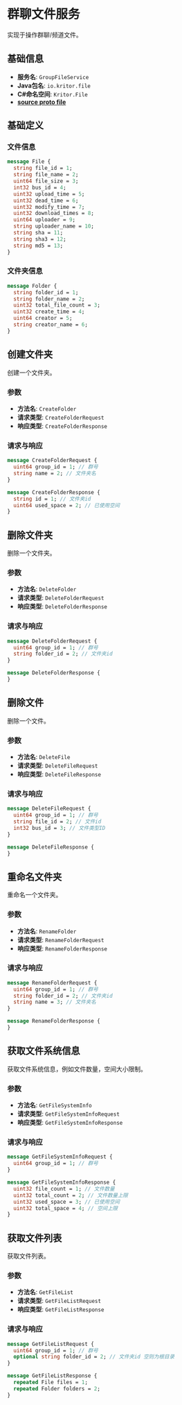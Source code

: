 <!-- This Source Code Form is subject to the terms of the Mozilla Public
   - License, v. 2.0. If a copy of the MPL was not distributed with this
   - file, You can obtain one at https://mozilla.org/MPL/2.0/. -->

# 群聊文件服务

实现于操作群聊/频道文件。

## 基础信息

- **服务名**: `GroupFileService`
- **Java包名**: `io.kritor.file`
- **C#命名空间**: `Kritor.File`
- **[source proto file](/protos/src/main/proto/kritor/file/group_file.proto)**

## 基础定义

### 文件信息

```protobuf
message File {
  string file_id = 1;
  string file_name = 2;
  uint64 file_size = 3;
  int32 bus_id = 4;
  uint32 upload_time = 5;
  uint32 dead_time = 6;
  uint32 modify_time = 7;
  uint32 download_times = 8;
  uint64 uploader = 9;
  string uploader_name = 10;
  string sha = 11;
  string sha3 = 12;
  string md5 = 13;
}
```
### 文件夹信息

```protobuf
message Folder {
  string folder_id = 1;
  string folder_name = 2;
  uint32 total_file_count = 3;
  uint32 create_time = 4;
  uint64 creator = 5;
  string creator_name = 6;
}
```

## 创建文件夹

创建一个文件夹。

### 参数

- **方法名**: `CreateFolder`
- **请求类型**: `CreateFolderRequest`
- **响应类型**: `CreateFolderResponse`

### 请求与响应

```protobuf
message CreateFolderRequest {
  uint64 group_id = 1; // 群号
  string name = 2; // 文件夹名
}

message CreateFolderResponse {
  string id = 1; // 文件夹id
  uint64 used_space = 2; // 已使用空间
}
```

## 删除文件夹

删除一个文件夹。

### 参数

- **方法名**: `DeleteFolder`
- **请求类型**: `DeleteFolderRequest`
- **响应类型**: `DeleteFolderResponse`

### 请求与响应

```protobuf
message DeleteFolderRequest {
  uint64 group_id = 1; // 群号
  string folder_id = 2; // 文件夹id
}

message DeleteFolderResponse {
}
```

## 删除文件

删除一个文件。

### 参数

- **方法名**: `DeleteFile`
- **请求类型**: `DeleteFileRequest`
- **响应类型**: `DeleteFileResponse`

### 请求与响应

```protobuf
message DeleteFileRequest {
  uint64 group_id = 1; // 群号
  string file_id = 2; // 文件id
  int32 bus_id = 3; // 文件类型ID
}

message DeleteFileResponse {
}
```

## 重命名文件夹

重命名一个文件夹。

### 参数

- **方法名**: `RenameFolder`
- **请求类型**: `RenameFolderRequest`
- **响应类型**: `RenameFolderResponse`

### 请求与响应

```protobuf
message RenameFolderRequest {
  uint64 group_id = 1; // 群号
  string folder_id = 2; // 文件夹id
  string name = 3; // 文件夹名
}

message RenameFolderResponse {
}
```

## 获取文件系统信息

获取文件系统信息，例如文件数量，空间大小限制。

### 参数

- **方法名**: `GetFileSystemInfo`
- **请求类型**: `GetFileSystemInfoRequest`
- **响应类型**: `GetFileSystemInfoResponse`

### 请求与响应

```protobuf
message GetFileSystemInfoRequest {
  uint64 group_id = 1; // 群号
}

message GetFileSystemInfoResponse {
  uint32 file_count = 1; // 文件数量
  uint32 total_count = 2; // 文件数量上限
  uint32 used_space = 3; // 已使用空间
  uint32 total_space = 4; // 空间上限
}
```

## 获取文件列表

获取文件列表。

### 参数

- **方法名**: `GetFileList`
- **请求类型**: `GetFileListRequest`
- **响应类型**: `GetFileListResponse`

### 请求与响应

```protobuf
message GetFileListRequest {
  uint64 group_id = 1; // 群号
  optional string folder_id = 2; // 文件夹id 空则为根目录
}

message GetFileListResponse {
  repeated File files = 1;
  repeated Folder folders = 2;
}
```